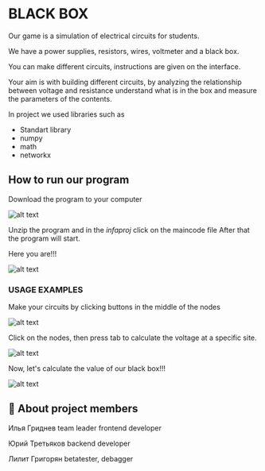
# BLACK BOX 
Our game is a simulation of electrical circuits for students.

We have a power supplies, resistors, wires, voltmeter and a black box.

You can make different circuits, instructions are given on the interface․

Your aim is with building different circuits, by analyzing the relationship between voltage and resistance understand what is in the box and measure the parameters of the contents.




In project we used libraries such as

- Standart library
- numpy
- math
- networkx




## How to run our program

Download the program to your computer

![alt text](https://tlgur.com/d/gvboW1og)

Unzip the program and in the *infaproj* click on the maincode file After that the program will start.

Here you are!!!

![alt text](https://tlgur.com/d/g2Xwjoa8)




### USAGE EXAMPLES

Make your circuits by clicking buttons in the middle of the nodes

![alt text](https://tlgur.com/d/GW17KrL4)

Click on the nodes, then press tab to calculate the voltage at a specific site.

![alt text](https://tlgur.com/d/GolPWLdg)


Now, let's calculate the value of our black box!!!

![alt text](https://tlgur.com/d/GZ3Par5g)



## 🚀 About project members
Илья Гриднев team leader frontend developer

Юрий Третьяков backend developer

Лилит Григорян betatester, debagger
